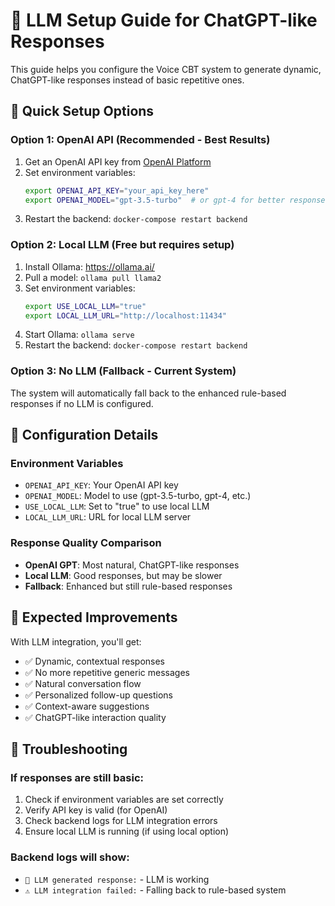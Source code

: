 # 🤖 LLM Setup Guide for ChatGPT-like Responses

This guide helps you configure the Voice CBT system to generate dynamic, ChatGPT-like responses instead of basic repetitive ones.

## 🚀 Quick Setup Options

### Option 1: OpenAI API (Recommended - Best Results)
1. Get an OpenAI API key from [OpenAI Platform](https://platform.openai.com/api-keys)
2. Set environment variables:
   ```bash
   export OPENAI_API_KEY="your_api_key_here"
   export OPENAI_MODEL="gpt-3.5-turbo"  # or gpt-4 for better responses
   ```
3. Restart the backend: `docker-compose restart backend`

### Option 2: Local LLM (Free but requires setup)
1. Install Ollama: https://ollama.ai/
2. Pull a model: `ollama pull llama2`
3. Set environment variables:
   ```bash
   export USE_LOCAL_LLM="true"
   export LOCAL_LLM_URL="http://localhost:11434"
   ```
4. Start Ollama: `ollama serve`
5. Restart the backend: `docker-compose restart backend`

### Option 3: No LLM (Fallback - Current System)
The system will automatically fall back to the enhanced rule-based responses if no LLM is configured.

## 🔧 Configuration Details

### Environment Variables
- `OPENAI_API_KEY`: Your OpenAI API key
- `OPENAI_MODEL`: Model to use (gpt-3.5-turbo, gpt-4, etc.)
- `USE_LOCAL_LLM`: Set to "true" to use local LLM
- `LOCAL_LLM_URL`: URL for local LLM server

### Response Quality Comparison
- **OpenAI GPT**: Most natural, ChatGPT-like responses
- **Local LLM**: Good responses, but may be slower
- **Fallback**: Enhanced but still rule-based responses

## 🎯 Expected Improvements

With LLM integration, you'll get:
- ✅ Dynamic, contextual responses
- ✅ No more repetitive generic messages
- ✅ Natural conversation flow
- ✅ Personalized follow-up questions
- ✅ Context-aware suggestions
- ✅ ChatGPT-like interaction quality

## 🚨 Troubleshooting

### If responses are still basic:
1. Check if environment variables are set correctly
2. Verify API key is valid (for OpenAI)
3. Check backend logs for LLM integration errors
4. Ensure local LLM is running (if using local option)

### Backend logs will show:
- `🧠 LLM generated response:` - LLM is working
- `⚠️ LLM integration failed:` - Falling back to rule-based system
